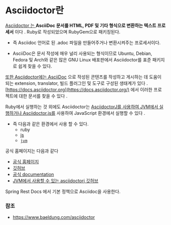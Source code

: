 # Asciidoctor란



[Asciidoctor 는 ](http://asciidoctor.org/)**AsciiDoc 문서를 HTML, PDF 및 기타 형식으로 변환하는 텍스트 프로세서** 이다 . Ruby로 작성되었으며 RubyGem으로 패키징된다.



* 즉 Asciidoc 언어로 된 .adoc 파일을 만들어주거나 변환시켜주는 프로세서이다. 

*  AsciiDoc은 문서 작성에 매우 널리 사용되는 형식이므로 Ubuntu, Debian, Fedora 및 Arch와 같은 많은 GNU Linux 배포판에서 Asciidoctor를 표준 패키지로 쉽게 찾을 수 있다.



[또한 Asciidoctor에는 AsciiDoc](https://docs.asciidoctor.org/asciidoctor/latest/#relationship-to-asciidoc) 으로 작성된 콘텐츠를 작성하고 게시하는 데 도움이 되는 extension, translator, 빌드 플러그인 및 도구로 구성된 생태계가 있다 . [https://docs.asciidoctor.org](https://docs.asciidoctor.org/) 에서 이러한 프로젝트에 대한 문서를 찾을 수 있다 .

Ruby에서 실행하는 것 외에도 Asciidoctor는 [AsciidoctorJ를 사용하여 JVM에서 실행하거나 ](https://github.com/asciidoctor/asciidoctorj)[Asciidoctor.js를](https://github.com/asciidoctor/asciidoctor.js) 사용하여 JavaScript 환경에서 실행할 수 있다 .



* 즉 다음과 같은 환경에서 사용 할 수 있다.
  * ruby
  * [js](https://github.com/asciidoctor/asciidoctor.js) 
  * [`jvm`](https://github.com/asciidoctor/asciidoctorj)



공식 홈페이지는 다음과 같다

* [공식 홈페이지](https://docs.asciidoctor.org/)
* [깃허브](https://github.com/asciidoctor/asciidoctor)
* [공식 documentation](https://asciidoctor.org/docs/)
* [JVM에서 사용할 수 있는 asciidoctorj 깃허브](https://github.com/asciidoctor/asciidoctorj)





Spring Rest Docs 에서 기본 정책으로 Asciidoc을 사용한다. 



### 참조

* https://www.baeldung.com/asciidoctor

  